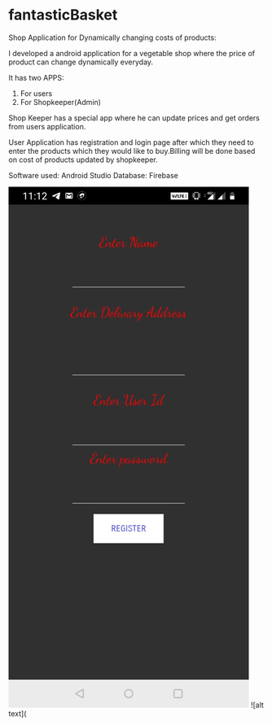 # fantasticBasket
Shop Application for Dynamically changing costs of products:

I developed a android application for a vegetable shop where the price of
product can change dynamically everyday.

It has two APPS:
1) For users
2) For Shopkeeper(Admin)

Shop Keeper has a special app where he can update prices and get orders from
users application.

User Application has registration and login page after which they need to enter
the products which they would like to buy.Billing will be done based on cost of
products updated by shopkeeper.

Software used: Android Studio
Database: Firebase

![alt text](https://github.com/RajatHegde2/fantasticBasket/blob/master/WhatsApp%20Image%202019-07-17%20at%2011.18.08%20PM%20(1).jpeg)
![alt text](
